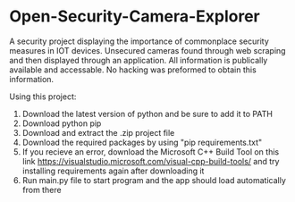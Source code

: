 # Open-Security-Camera-Explorer

A security project displaying the importance of commonplace security measures in IOT devices. Unsecured cameras found through web scraping and then displayed through an application. All information is publically available and accessable. No hacking was preformed to obtain this information.


Using this project:
1. Download the latest version of python and be sure to add it to PATH
2. Download python pip
3. Download and extract the .zip project file
4. Download the required packages by using "pip requirements.txt"
5. If you recieve an error, download the Microsoft C++ Build Tool on this link https://visualstudio.microsoft.com/visual-cpp-build-tools/ and try installing requirements again after downloading it
6. Run main.py file to start program and the app should load automatically from there
